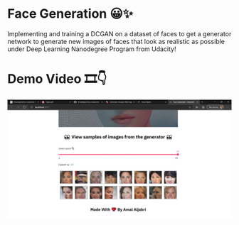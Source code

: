 # Face Generation 😀✨
Implementing and training a DCGAN on a dataset of faces to get a generator network to generate new images of faces that look as realistic as possible under Deep Learning Nanodegree Program from Udacity!

# Demo Video 🎞👇
[![Watch the video](https://github.com/AmalAljabri/Face-Generation/blob/main/Face%20Generation.png)](https://www.youtube.com/watch?v=QApE0vFIV6M)

